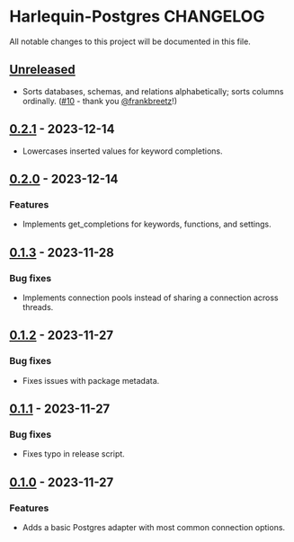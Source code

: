 # Harlequin-Postgres CHANGELOG

All notable changes to this project will be documented in this file.

## [Unreleased]

-   Sorts databases, schemas, and relations alphabetically; sorts columns ordinally. ([#10](https://github.com/tconbeer/harlequin-postgres/issues/10) - thank you [@frankbreetz](https://github.com/frankbreetz)!)

## [0.2.1] - 2023-12-14

-   Lowercases inserted values for keyword completions.

## [0.2.0] - 2023-12-14

### Features

-   Implements get_completions for keywords, functions, and settings.

## [0.1.3] - 2023-11-28

### Bug fixes

-   Implements connection pools instead of sharing a connection across threads.

## [0.1.2] - 2023-11-27

### Bug fixes

-   Fixes issues with package metadata.

## [0.1.1] - 2023-11-27

### Bug fixes

-   Fixes typo in release script.

## [0.1.0] - 2023-11-27

### Features

-   Adds a basic Postgres adapter with most common connection options.

[Unreleased]: https://github.com/tconbeer/harlequin-postgres/compare/0.2.1...HEAD

[0.2.1]: https://github.com/tconbeer/harlequin-postgres/compare/0.2.0...0.2.1

[0.2.0]: https://github.com/tconbeer/harlequin-postgres/compare/0.1.3...0.2.0

[0.1.3]: https://github.com/tconbeer/harlequin-postgres/compare/0.1.2...0.1.3

[0.1.2]: https://github.com/tconbeer/harlequin-postgres/compare/0.1.1...0.1.2

[0.1.1]: https://github.com/tconbeer/harlequin-postgres/compare/0.1.0...0.1.1

[0.1.0]: https://github.com/tconbeer/harlequin-postgres/compare/8611e628dc9d28b6a24817c761cd8a6da11a87ad...0.1.0
